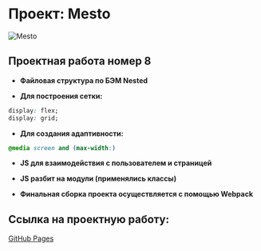 # Проект: Mesto
![Mesto](https://pictures.s3.yandex.net/resources/project_1582102122.svg)

## Проектная работа номер 8

*  **Файловая структура по БЭМ Nested**

*  **Для построения сетки:**

```css
display: flex;
display: grid;
```
*  **Для создания адаптивности:**
```css
@media screen and (max-width:)
```
*  **JS для взаимодействия с пользователем и страницей**

* **JS разбит на модули (применялись классы)**

* **Финальная сборка проекта осуществляется с помощью Webpack**


## Ссылка на проектную работу:

[GitHub Pages](https://zoytz.github.io/mesto/)
